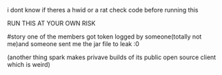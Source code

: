 i dont know if theres a hwid or a rat check code before running this

RUN THIS AT YOUR OWN RISK

#story one of the members got token logged by someone(totally not me)and someone sent me the jar file to leak :0

(another thing spark makes privave builds of its public open source client which is weird)
